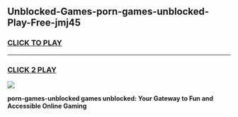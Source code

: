 
## Unblocked-Games-porn-games-unblocked-Play-Free-jmj45
<h3>
<a href="https://premium76.site?title=porn-games-unblocked&ref=18A1">CLICK TO PLAY</a></h3>
<hr>

<h3>
<a href="https://premium76.site?title=porn-games-unblocked&ref=18A1">CLICK 2 PLAY</a>
  
</h3>

<a href="https://premium76.site?title=porn-games-unblocked&ref=18A1"><img src="https://clearcache.store/games.png"></a>


**porn-games-unblocked games unblocked: Your Gateway to Fun and Accessible Online Gaming**

